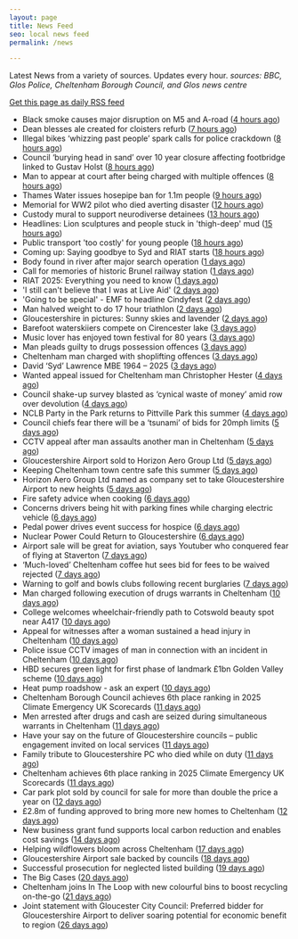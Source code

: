 ```yaml
---
layout: page
title: News Feed
seo: local news feed
permalink: /news

---
```


Latest News from a variety of sources. Updates every hour.
_sources: BBC, Glos Police, Cheltenham Borough Council, and Glos news centre_

[Get this page as daily RSS feed](/daily.rss)

<!-- news_marker starts -->
- Black smoke causes major disruption on M5 and A-road ([4 hours ago](https://www.bbc.com/news/articles/c5y97ez1ge3o))
- Dean blesses ale created for cloisters refurb ([7 hours ago](https://www.bbc.com/news/articles/cdx5p5g27jqo))
- Illegal bikes ‘whizzing past people’ spark calls for police crackdown ([8 hours ago](https://gloucesternewscentre.co.uk/illegal-bikes-whizzing-past-people-spark-calls-for-police-crackdown/))
- Council ‘burying head in sand’ over 10 year closure affecting footbridge linked to Gustav Holst ([8 hours ago](https://gloucesternewscentre.co.uk/council-burying-head-in-sand-over-10-year-closure-affecting-footbridge-linked-to-gustav-holst/))
- Man to appear at court after being charged with multiple offences ([8 hours ago](https://gloucesternewscentre.co.uk/man-to-appear-at-court-after-being-charged-with-multiple-offences/))
- Thames Water issues hosepipe ban for 1.1m people ([9 hours ago](https://www.bbc.com/news/articles/cg4revv15qdo))
- Memorial for WW2 pilot who died averting disaster ([12 hours ago](https://www.bbc.com/news/articles/cdjxpydnky4o))
- Custody mural to support neurodiverse detainees ([13 hours ago](https://www.bbc.com/news/articles/cy4yx3zrwllo))
- Headlines: Lion sculptures and people stuck in 'thigh-deep' mud ([15 hours ago](https://www.bbc.com/news/articles/c2ez2gl981xo))
- Public transport 'too costly' for young people ([18 hours ago](https://www.bbc.com/news/articles/cyvj5jj9v16o))
- Coming up: Saying goodbye to Syd and RIAT starts ([18 hours ago](https://www.bbc.com/news/articles/cy0w3yl0gzzo))
- Body found in river after major search operation ([1 days ago](https://www.bbc.com/news/articles/c20w3e2q9xlo))
- Call for memories of historic Brunel railway station ([1 days ago](https://www.bbc.com/news/articles/cyvj10m616lo))
- RIAT 2025: Everything you need to know ([1 days ago](https://www.bbc.com/news/articles/cvg8r8gz8vro))
- 'I still can't believe that I was at Live Aid' ([2 days ago](https://www.bbc.com/news/articles/cvg10nqqeego))
- 'Going to be special' - EMF to headline Cindyfest ([2 days ago](https://www.bbc.com/news/articles/cvg10xywny1o))
- Man halved weight to do 17 hour triathlon ([2 days ago](https://www.bbc.com/news/articles/cvg9jdd7958o))
- Gloucestershire in pictures: Sunny skies and lavender ([2 days ago](https://www.bbc.com/news/articles/c93kweeelx7o))
- Barefoot waterskiiers compete on Cirencester lake ([3 days ago](https://www.bbc.com/news/videos/c8j1xkxdk9ko))
- Music lover has enjoyed town festival for 80 years ([3 days ago](https://www.bbc.com/news/articles/cy8kg7rmnxdo))
- Man pleads guilty to drugs possession offences ([3 days ago](https://gloucesternewscentre.co.uk/man-pleads-guilty-to-drugs-possession-offences/))
- Cheltenham man charged with shoplifting offences ([3 days ago](https://gloucesternewscentre.co.uk/cheltenham-man-charged-with-shoplifting-offences/))
- David ‘Syd’ Lawrence MBE 1964 – 2025 ([3 days ago](https://www.bbc.co.uk/sounds/play/p0lpkk2r))
- Wanted appeal issued for Cheltenham man Christopher Hester ([4 days ago](https://gloucesternewscentre.co.uk/wanted-appeal-issued-for-cheltenham-man-christopher-hester/))
- Council shake-up survey blasted as ‘cynical waste of money’ amid row over devolution ([4 days ago](https://gloucesternewscentre.co.uk/council-shake-up-survey-blasted-as-cynical-waste-of-money-amid-row-over-devolution/))
- NCLB Party in the Park returns to Pittville Park this summer ([4 days ago](https://www.cheltenham.gov.uk/news/article/3033/nclb_party_in_the_park_returns_to_pittville_park_this_summer))
- Council chiefs fear there will be a ‘tsunami’ of bids for 20mph limits ([5 days ago](https://gloucesternewscentre.co.uk/council-chiefs-fear-there-will-be-a-tsunami-of-bids-for-20mph-limits/))
- CCTV appeal after man assaults another man in Cheltenham ([5 days ago](https://gloucesternewscentre.co.uk/cctv-appeal-after-man-assaults-another-man-in-cheltenham/))
- Gloucestershire Airport sold to Horizon Aero Group Ltd ([5 days ago](https://gloucesternewscentre.co.uk/gloucestershire-airport-sold-to-horizon-aero-group-ltd/))
- Keeping Cheltenham town centre safe this summer ([5 days ago](https://www.cheltenham.gov.uk/news/article/3032/keeping_cheltenham_town_centre_safe_this_summer))
- Horizon Aero Group Ltd named as company set to take Gloucestershire Airport to new heights ([5 days ago](https://www.cheltenham.gov.uk/news/article/3031/horizon_aero_group_ltd_named_as_company_set_to_take_gloucestershire_airport_to_new_heights))
- Fire safety advice when cooking ([6 days ago](https://gloucesternewscentre.co.uk/fire-safety-advice-when-cooking/))
- Concerns drivers being hit with parking fines while charging electric vehicle ([6 days ago](https://gloucesternewscentre.co.uk/concerns-drivers-being-hit-with-parking-fines-while-charging-electric-vehicle/))
- Pedal power drives event success for hospice ([6 days ago](https://gloucesternewscentre.co.uk/pedal-power-drives-event-success-for-hospice/))
- Nuclear Power Could Return to Gloucestershire ([6 days ago](https://www.bbc.co.uk/sounds/play/p0lnt3v8))
- Airport sale will be great for aviation, says Youtuber who conquered fear of flying at Staverton ([7 days ago](https://gloucesternewscentre.co.uk/airport-sale-will-be-great-for-aviation-says-youtuber-who-conquered-fear-of-flying-at-staverton/))
- ‘Much-loved’ Cheltenham coffee hut sees bid for fees to be waived rejected ([7 days ago](https://gloucesternewscentre.co.uk/much-loved-cheltenham-coffee-hut-sees-bid-for-fees-to-be-waived-rejected/))
- Warning to golf and bowls clubs following recent burglaries ([7 days ago](https://gloucesternewscentre.co.uk/warning-to-golf-and-bowls-clubs-following-recent-burglaries/))
- Man charged following execution of drugs warrants in Cheltenham ([10 days ago](https://gloucesternewscentre.co.uk/man-charged-following-execution-of-drugs-warrants-in-cheltenham-2/))
- College welcomes wheelchair-friendly path to Cotswold beauty spot near A417 ([10 days ago](https://gloucesternewscentre.co.uk/college-welcomes-wheelchair-friendly-path-to-cotswold-beauty-spot-near-a417/))
- Appeal for witnesses after a woman sustained a head injury in Cheltenham ([10 days ago](https://gloucesternewscentre.co.uk/appeal-for-witnesses-after-a-woman-sustained-a-head-injury-in-cheltenham/))
- Police issue CCTV images of man in connection with an incident in Cheltenham ([10 days ago](https://gloucesternewscentre.co.uk/police-issue-cctv-images-of-man-in-connection-with-an-incident-in-cheltenham/))
- HBD secures green light for first phase of landmark £1bn Golden Valley scheme ([10 days ago](https://www.cheltenham.gov.uk/news/article/3030/hbd_secures_green_light_for_first_phase_of_landmark_1bn_golden_valley_scheme))
- Heat pump roadshow - ask an expert ([10 days ago](https://www.cheltenham.gov.uk/news/article/3029/heat_pump_roadshow_-_ask_an_expert))
- Cheltenham Borough Council achieves 6th place ranking in 2025 Climate Emergency UK Scorecards ([11 days ago](https://gloucesternewscentre.co.uk/cheltenham-borough-council-achieves-6th-place-ranking-in-2025-climate-emergency-uk-scorecards/))
- Men arrested after drugs and cash are seized during simultaneous warrants in Cheltenham ([11 days ago](https://gloucesternewscentre.co.uk/men-arrested-after-drugs-and-cash-are-seized-during-simultaneous-warrants-in-cheltenham/))
- Have your say on the future of Gloucestershire councils – public engagement invited on local services ([11 days ago](https://gloucesternewscentre.co.uk/have-your-say-on-the-future-of-gloucestershire-councils-public-engagement-invited-on-local-services/))
- Family tribute to Gloucestershire PC who died while on duty ([11 days ago](https://gloucesternewscentre.co.uk/family-tribute-to-gloucestershire-pc-who-died-while-on-duty/))
- Cheltenham achieves 6th place ranking in 2025 Climate Emergency UK Scorecards ([11 days ago](https://www.cheltenham.gov.uk/news/article/3028/cheltenham_achieves_6th_place_ranking_in_2025_climate_emergency_uk_scorecards))
- Car park plot sold by council for sale for more than double the price a year on ([12 days ago](https://gloucesternewscentre.co.uk/car-park-plot-sold-by-council-for-sale-for-more-than-double-the-price-a-year-on/))
- £2.8m of funding approved to bring more new homes to Cheltenham ([12 days ago](https://www.cheltenham.gov.uk/news/article/3027/28m_of_funding_approved_to_bring_more_new_homes_to_cheltenham))
- New business grant fund supports local carbon reduction and enables cost savings ([14 days ago](https://www.cheltenham.gov.uk/news/article/3026/new_business_grant_fund_supports_local_carbon_reduction_and_enables_cost_savings))
- Helping wildflowers bloom across Cheltenham ([17 days ago](https://www.cheltenham.gov.uk/news/article/3025/helping_wildflowers_bloom_across_cheltenham))
- Gloucestershire Airport sale backed by councils ([18 days ago](https://www.cheltenham.gov.uk/news/article/3024/gloucestershire_airport_sale_backed_by_councils))
- Successful prosecution for neglected listed building ([19 days ago](https://www.cheltenham.gov.uk/news/article/3023/successful_prosecution_for_neglected_listed_building))
- The Big Cases ([20 days ago](https://www.bbc.co.uk/iplayer/episode/m001z7w2))
- Cheltenham joins In The Loop with new colourful bins to boost recycling on-the-go ([21 days ago](https://www.cheltenham.gov.uk/news/article/3022/cheltenham_joins_in_the_loop_with_new_colourful_bins_to_boost_recycling_on-the-go))
- Joint statement with Gloucester City Council: Preferred bidder for Gloucestershire Airport to deliver soaring potential for economic benefit to region ([26 days ago](https://www.cheltenham.gov.uk/news/article/3021/joint_statement_with_gloucester_city_council_preferred_bidder_for_gloucestershire_airport_to_deliver_soaring_potential_for_economic_benefit_to_region))

<!-- news_marker ends -->
